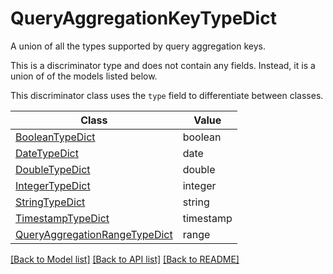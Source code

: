 # QueryAggregationKeyTypeDict

A union of all the types supported by query aggregation keys.


This is a discriminator type and does not contain any fields. Instead, it is a union
of of the models listed below.

This discriminator class uses the `type` field to differentiate between classes.

| Class | Value
| ------------ | -------------
[BooleanTypeDict](BooleanTypeDict.md) | boolean
[DateTypeDict](DateTypeDict.md) | date
[DoubleTypeDict](DoubleTypeDict.md) | double
[IntegerTypeDict](IntegerTypeDict.md) | integer
[StringTypeDict](StringTypeDict.md) | string
[TimestampTypeDict](TimestampTypeDict.md) | timestamp
[QueryAggregationRangeTypeDict](QueryAggregationRangeTypeDict.md) | range


[[Back to Model list]](../../../README.md#models-v2-link) [[Back to API list]](../../../README.md#apis-v2-link) [[Back to README]](../../../README.md)
